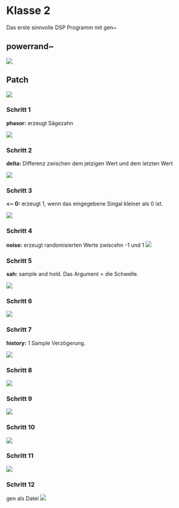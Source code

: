 # Klasse 2

Das erste sinnvolle DSP Programm mit gen~

## powerrand~

![](Klasse7/png/exprand.png)

## Patch

![](Klasse7/png/exprand_gen.png)

### Schritt 1

**phasor:** erzeugt Sägezahn

![](Klasse2/png/step1.png)

### Schritt 2

**delta:** Differenz zwischen dem jetzigen Wert und dem letzten Wert

![](Klasse2/png/step2.png)

### Schritt 3
**<~ 0:** erzeugt 1, wenn das eingegebene Singal kleiner als 0 ist.


![](Klasse2/png/step3.png)

### Schritt 4
**noise:** erzeugt randomisierten Werte zwiscehn -1 und 1
![](Klasse2/png/step4.png)

### Schritt 5

**sah:** sample and hold. Das Argument = die Schwelle.

![](Klasse2/png/step5.png)


### Schritt 6

![](Klasse2/png/step6.png)

### Schritt 7
**history:** 1 Sample Verzögerung.

![](Klasse2/png/step7.png)

### Schritt 8

![](Klasse2/png/step8.png)


### Schritt 9

![](Klasse2/png/step9.png)


### Schritt 10

![](Klasse2/png/step10.png)

### Schritt 11

![](Klasse2/png/step11.png)

### Schritt 12

gen als Datei
![](Klasse2/png/step12.png)

